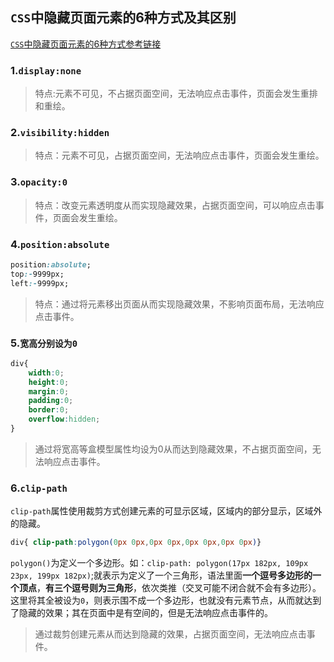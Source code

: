 ## `CSS`中隐藏页面元素的6种方式及其区别   
[`CSS`中隐藏页面元素的6种方式参考链接](https://juejin.cn/post/7139783697405837342)   
### 1.`display:none`   
> 特点:元素不可见，不占据页面空间，无法响应点击事件，页面会发生重排和重绘。   

### 2.`visibility:hidden`   
>特点：元素不可见，占据页面空间，无法响应点击事件，页面会发生重绘。   
### 3.`opacity:0`   
> 特点：改变元素透明度从而实现隐藏效果，占据页面空间，可以响应点击事件，页面会发生重绘。   
### 4.`position:absolute`   
```css
position:absolute;
top:-9999px;
left:-9999px;
```
> 特点：通过将元素移出页面从而实现隐藏效果，不影响页面布局，无法响应点击事件。   


### 5.`宽高分别设为0`  
```css 
div{
    width:0;
    height:0;
    margin:0;
    padding:0;
    border:0;
    overflow:hidden;
}
```  
> 通过将宽高等盒模型属性均设为0从而达到隐藏效果，不占据页面空间，无法响应点击事件。   

### 6.`clip-path`  
`clip-path`属性使用裁剪方式创建元素的可显示区域，区域内的部分显示，区域外的隐藏。   
```css 
div{ clip-path:polygon(0px 0px,0px 0px,0px 0px,0px 0px)}
```  
`polygon()`为定义一个多边形。如：`clip-path: polygon(17px 182px, 109px 23px, 199px 182px)`;就表示为定义了一个三角形，语法里面**一个逗号多边形的一个顶点**，**有三个逗号则为三角形**，依次类推（交叉可能不闭合就不会有多边形）。
这里将其全被设为`0`，则表示围不成一个多边形，也就没有元素节点，从而就达到了隐藏的效果；其在页面中是有空间的，但是无法响应点击事件的。

> 通过裁剪创建元素从而达到隐藏的效果，占据页面空间，无法响应点击事件。   




